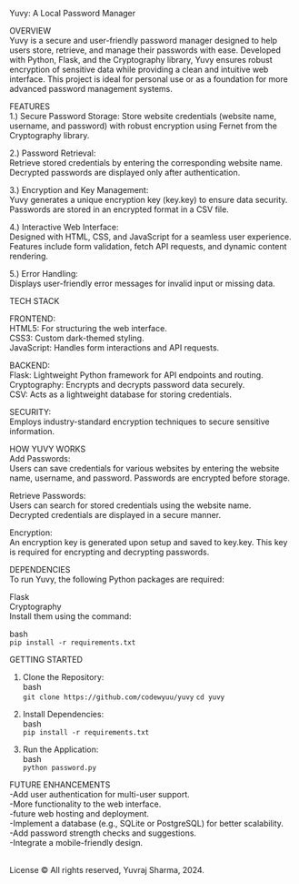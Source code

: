 Yuvy: A Local Password Manager

OVERVIEW<br/>
Yuvy is a secure and user-friendly password manager designed to help users store, retrieve, and manage their passwords with ease. Developed with Python, Flask, and the Cryptography library, Yuvy ensures robust encryption of sensitive data while providing a clean and intuitive web interface. This project is ideal for personal use or as a foundation for more advanced password management systems. <br/>

FEATURES<br/>
1.) Secure Password Storage:
Store website credentials (website name, username, and password) with robust encryption using Fernet from the Cryptography library.

2.) Password Retrieval:<br/>
Retrieve stored credentials by entering the corresponding website name.
Decrypted passwords are displayed only after authentication.

3.) Encryption and Key Management:<br/>
Yuvy generates a unique encryption key (key.key) to ensure data security.
Passwords are stored in an encrypted format in a CSV file.

4.) Interactive Web Interface:<br/>
Designed with HTML, CSS, and JavaScript for a seamless user experience.
Features include form validation, fetch API requests, and dynamic content rendering.

5.) Error Handling:<br/>
Displays user-friendly error messages for invalid input or missing data.

TECH STACK<br/>

FRONTEND:<br/>
HTML5: For structuring the web interface.<br/>
CSS3: Custom dark-themed styling.<br/>
JavaScript: Handles form interactions and API requests.<br/>

BACKEND:<br/>
Flask: Lightweight Python framework for API endpoints and routing.<br/>
Cryptography: Encrypts and decrypts password data securely.<br/>
CSV: Acts as a lightweight database for storing credentials.<br/>

SECURITY:<br/>
Employs industry-standard encryption techniques to secure sensitive information.<br/>

HOW YUVY WORKS<br/>
Add Passwords:<br/>
Users can save credentials for various websites by entering the website name, username, and password.
Passwords are encrypted before storage.<br/>

Retrieve Passwords:<br/>
Users can search for stored credentials using the website name.<br/>
Decrypted credentials are displayed in a secure manner.<br/>

Encryption:<br/>
An encryption key is generated upon setup and saved to key.key.
This key is required for encrypting and decrypting passwords.

DEPENDENCIES<br/>
To run Yuvy, the following Python packages are required:<br/>

Flask<br/>
Cryptography<br/>
Install them using the command:

bash<br/>
```pip install -r requirements.txt```

GETTING STARTED<br/>

1. Clone the Repository:<br/>
bash<br/>
```git clone https://github.com/codewyuu/yuvy```
```cd yuvy```

3. Install Dependencies:<br/>
bash<br/>
```pip install -r requirements.txt```

4. Run the Application:<br/>
bash<br/>
```python password.py```

FUTURE ENHANCEMENTS<br/>
-Add user authentication for multi-user support.<br/>
-More functionality to the web interface.<br/>
-future web hosting and deployment.<br/>
-Implement a database (e.g., SQLite or PostgreSQL) for better scalability.<br/>
-Add password strength checks and suggestions.<br/>
-Integrate a mobile-friendly design.<br/>

<br/>
License
© All rights reserved, Yuvraj Sharma, 2024.
